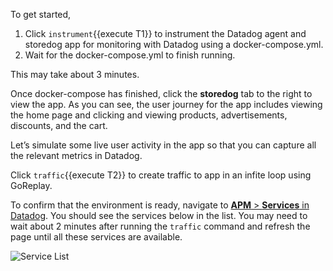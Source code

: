 To get started, 

1. Click `instrument`{{execute T1}} to instrument the Datadog agent and storedog app for monitoring with Datadog using a docker-compose.yml. 
2. Wait for the docker-compose.yml to finish running. 

This may take about 3 minutes. 

Once docker-compose has finished, click the **storedog** tab to the right to view the app. As you can see, the user journey for the app includes viewing the home page and clicking and viewing products, advertisements, discounts, and the cart.

Let’s simulate some live user activity in the app so that you can capture all the relevant metrics in Datadog. 

Click `traffic`{{execute T2}} to create traffic to app in an infite loop using GoReplay. 

To confirm that the environment is ready, navigate to <a href="https://app.datadoghq.com/apm/services" target="_datadog">**APM** > **Services** in Datadog</a>. You should see the services below in the list. You may need to wait about 2 minutes after running the `traffic` command and refresh the page until all these services are available.

![Service List](actionslo/assets/service-list.png)